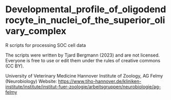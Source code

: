 # Developmental_profile_of_oligodendrocyte_in_nuclei_of_the_superior_olivary_complex
R scripts for processing SOC cell data

The scripts were written by Tjard Bergmann (2023) and are not licensed.
Everyone is free to use or edit them under the rules of creative commons (CC BY).

University of Veterinary Medicine Hannover
Institute of Zoology, AG Felmy (Neurobiology)
Website: https://www.tiho-hannover.de/kliniken-institute/institute/institut-fuer-zoologie/arbeitsgruppen/neurobiologie/ag-felmy
